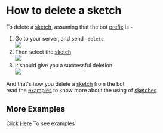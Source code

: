# How to delete a sketch
To delete a [sketch](create.md), assuming that the bot [prefix](prefix.md) is `-`

1. Go to your server, and send `-delete`\
![](https://i.imgur.com/6suGVjT.jpg)
2. Then select the [sketch](create.md)\
![](https://i.imgur.com/eR1TGvD.jpg)
3. it should give you a successful deletion\
![](https://i.imgur.com/WoUDnJa.jpg)

And that's how you delete a [sketch](create.md) from the bot\
read the [examples](../examples/) to know more about the using of [sketches](create.md)

## More Examples
Click [Here](../examples/) To see examples